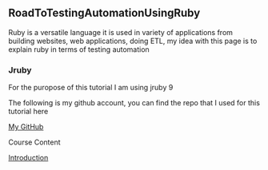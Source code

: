 ## RoadToTestingAutomationUsingRuby

Ruby is a versatile language it is used in variety of applications from building websites, web applications, doing ETL, my idea with this page is to explain ruby in terms of testing automation

### Jruby

For the puropose of this tutorial I am using jruby 9

The following is my github account, you can find the repo that I used for this tutorial here

[My GitHub](https://github.com/chandrika54)

Course Content

[Introduction](https://google.com)
